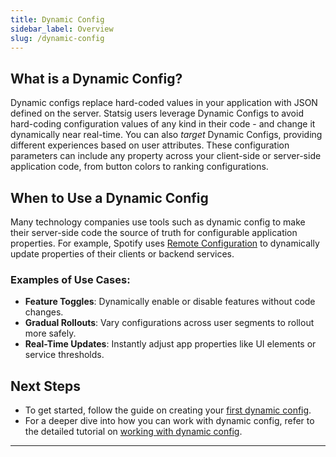 ```yaml
---
title: Dynamic Config
sidebar_label: Overview
slug: /dynamic-config
---
```


## What is a Dynamic Config?

Dynamic configs replace hard-coded values in your application with JSON defined on the server. Statsig users leverage Dynamic Configs to avoid hard-coding configuration values of any kind in their code - and change it dynamically near real-time. You can also *target* Dynamic Configs, providing different experiences based on user attributes. These configuration parameters can include any property across your client-side or server-side application code, from button colors to ranking configurations.

## When to Use a Dynamic Config

Many technology companies use tools such as dynamic config to make their server-side code the source of truth for configurable application properties. For example, Spotify uses [Remote Configuration](https://engineering.atspotify.com/2020/10/29/spotifys-new-experimentation-platform-part-1/) to dynamically update properties of their clients or backend services.

### Examples of Use Cases:
- **Feature Toggles**: Dynamically enable or disable features without code changes.
- **Gradual Rollouts**: Vary configurations across user segments to rollout more safely.
- **Real-Time Updates**: Instantly adjust app properties like UI elements or service thresholds.

## Next Steps

- To get started, follow the guide on creating your [first dynamic config](/guides/first-dynamic-config).
- For a deeper dive into how you can work with dynamic config, refer to the detailed tutorial on [working with dynamic config](/dynamic-config/working-with).

---
